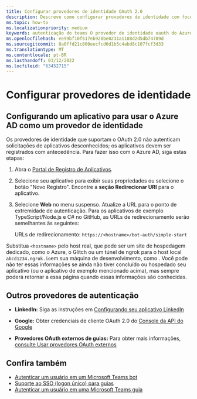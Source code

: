 ```yaml
---
title: Configurar provedores de identidade OAuth 2.0
description: Descreve como configurar provedores de identidade com foco no Microsoft Azure Active Directory (Azure AD)
ms.topic: how-to
ms.localizationpriority: medium
keywords: autenticação do teams O provedor de identidade oauth do Azure AD
ms.openlocfilehash: ee99bf10f517eb928be0231a1188d2d5db74709d
ms.sourcegitcommit: 8a0ffd21c800eecfcd6d1b5c4abd8c107fcf3d33
ms.translationtype: MT
ms.contentlocale: pt-BR
ms.lasthandoff: 03/12/2022
ms.locfileid: "63452715"
---
```

# <a name="configure-identity-providers"></a>Configurar provedores de identidade

## <a name="configuring-an-application-to-use-azure-ad-as-an-identity-provider"></a>Configurando um aplicativo para usar o Azure AD como um provedor de identidade

Os provedores de identidade que suportam o OAuth 2.0 não autenticam solicitações de aplicativos desconhecidos; os aplicativos devem ser registrados com antecedência. Para fazer isso com o Azure AD, siga estas etapas:

1. Abra o [Portal de Registro de Aplicativos](https://ms.portal.azure.com/#blade/Microsoft_AAD_RegisteredApps/ApplicationsListBlade).

2. Selecione seu aplicativo para exibir suas propriedades ou selecione o botão "Novo Registro". Encontre a **seção Redirecionar URI** para o aplicativo.

3. Selecione **Web** no menu suspenso. Atualize a URL para o ponto de extremidade de autenticação. Para os aplicativos de exemplo TypeScript/Node.js e C# no GitHub, as URLs de redirecionamento serão semelhantes às seguintes:

    URLs de redirecionamento: `https://<hostname>/bot-auth/simple-start`

Substitua `<hostname>` pelo host real, que pode ser um site de hospedagem dedicado, como o Azure, o Glitch ou um túnel de ngrok para o host local `abcd1234.ngrok.io`em sua máquina de desenvolvimento, como . Você pode não ter essas informações se ainda não tiver concluído ou hospedado seu aplicativo (ou o aplicativo de exemplo mencionado acima), mas sempre poderá retornar a essa página quando essas informações são conhecidas.

## <a name="other-authentication-providers"></a>Outros provedores de autenticação

* **LinkedIn:** Siga as instruções em [Configurando seu aplicativo LinkedIn](/linkedin/talent/apply-with-linkedin)

* **Google:** Obter credenciais de cliente OAuth 2.0 do [Console da API do Google](https://console.developers.google.com/)

* **Provedores OAuth externos de guias:** Para obter mais informações, [consulte Usar provedores OAuth externos](../../tabs/how-to/authentication/auth-oauth-provider.md)

## <a name="see-also"></a>Confira também

* [Autenticar um usuário em um Microsoft Teams bot](../../resources/bot-v3/bot-authentication/auth-bot-AAD.md)
* [Suporte ao SSO (logon único) para guias](../../tabs/how-to/authentication/auth-aad-sso.md)
* [Autenticar um usuário em uma Microsoft Teams guia](../../tabs/how-to/authentication/auth-tab-aad.md)
